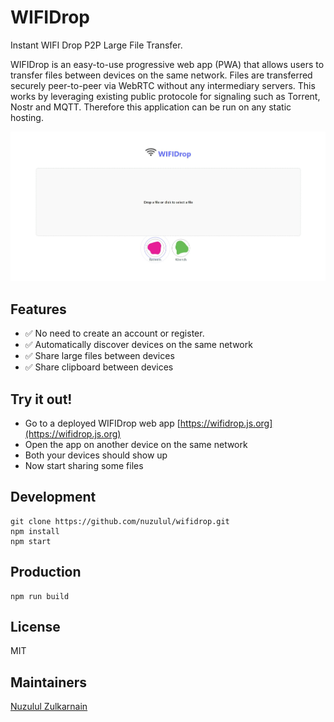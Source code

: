 # WIFIDrop

Instant WIFI Drop P2P Large File Transfer.

WIFIDrop is an easy-to-use progressive web app (PWA) that allows users to transfer files between devices on the same network. Files are transferred securely peer-to-peer via WebRTC without any intermediary servers. This works by leveraging existing public protocole for signaling such as Torrent, Nostr and MQTT. Therefore this application can be run on any static hosting.

![WIFIDrop](screenshot.jpeg)

## Features

* ✅ No need to create an account or register.
* ✅ Automatically discover devices on the same network
* ✅ Share large files between devices
* ✅ Share clipboard between devices

## Try it out!

* Go to a deployed WIFIDrop web app [https://wifidrop.js.org](https://wifidrop.js.org)
* Open the app on another device on the same network
* Both your devices should show up
* Now start sharing some files

## Development

```
git clone https://github.com/nuzulul/wifidrop.git
npm install
npm start
```

## Production

```
npm run build
```

## License

MIT

## Maintainers

[Nuzulul Zulkarnain](https://github.com/nuzulul)